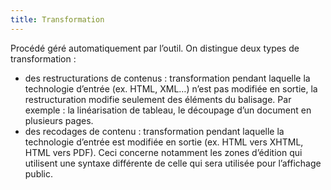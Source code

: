 ```yaml
---
title: Transformation
---
```


Procédé géré automatiquement par l’outil. On distingue deux types de transformation :

- des restructurations de contenus : transformation pendant laquelle la technologie d’entrée (ex. HTML, XML…) n’est pas modifiée en sortie, la restructuration modifie seulement des éléments du balisage. Par exemple : la linéarisation de tableau, le découpage d’un document en plusieurs pages.
- des recodages de contenu : transformation pendant laquelle la technologie d’entrée est modifiée en sortie (ex. HTML vers XHTML, HTML vers PDF). Ceci concerne notamment les zones d’édition qui utilisent une syntaxe différente de celle qui sera utilisée pour l’affichage public.
